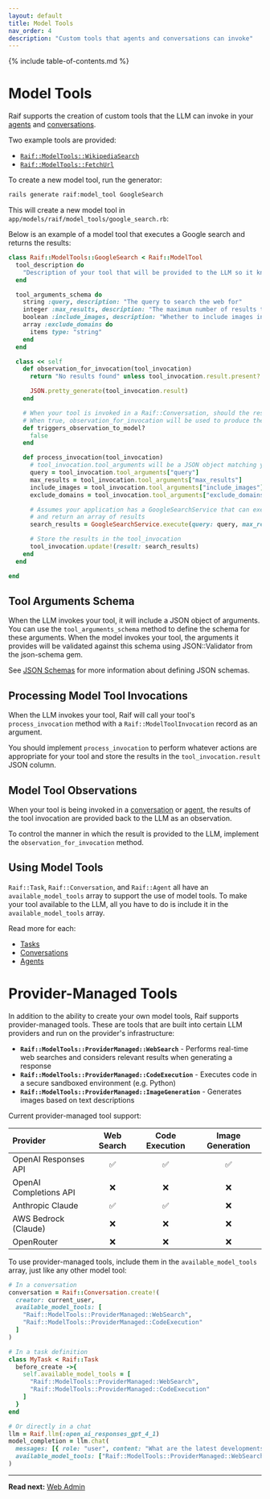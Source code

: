 ```yaml
---
layout: default
title: Model Tools
nav_order: 4
description: "Custom tools that agents and conversations can invoke"
---
```


{% include table-of-contents.md %}

# Model Tools

Raif supports the creation of custom tools that the LLM can invoke in your [agents](agents) and [conversations](conversations#tool-calling).

Two example tools are provided:
- [`Raif::ModelTools::WikipediaSearch`](https://github.com/CultivateLabs/raif/blob/main/app/models/raif/model_tools/wikipedia_search.rb)
- [`Raif::ModelTools::FetchUrl`](https://github.com/CultivateLabs/raif/blob/main/app/models/raif/model_tools/fetch_url.rb)

To create a new model tool, run the generator:
```bash
rails generate raif:model_tool GoogleSearch
```

This will create a new model tool in `app/models/raif/model_tools/google_search.rb`:

Below is an example of a model tool that executes a Google search and returns the results:

```ruby
class Raif::ModelTools::GoogleSearch < Raif::ModelTool
  tool_description do
    "Description of your tool that will be provided to the LLM so it knows when to invoke it"
  end

  tool_arguments_schema do
    string :query, description: "The query to search the web for"
    integer :max_results, description: "The maximum number of results to return"
    boolean :include_images, description: "Whether to include images in the results"
    array :exclude_domains do
      items type: "string"
    end
  end

  class << self
    def observation_for_invocation(tool_invocation)
      return "No results found" unless tool_invocation.result.present?

      JSON.pretty_generate(tool_invocation.result)
    end

    # When your tool is invoked in a Raif::Conversation, should the result be automatically provided back to the model?
    # When true, observation_for_invocation will be used to produce the observation provided to the model
    def triggers_observation_to_model?
      false
    end

    def process_invocation(tool_invocation)
      # tool_invocation.tool_arguments will be a JSON object matching your tool_arguments_schema
      query = tool_invocation.tool_arguments["query"]
      max_results = tool_invocation.tool_arguments["max_results"]
      include_images = tool_invocation.tool_arguments["include_images"]
      exclude_domains = tool_invocation.tool_arguments["exclude_domains"]

      # Assumes your application has a GoogleSearchService that can execute a Google search
      # and return an array of results
      search_results = GoogleSearchService.execute(query: query, max_results: max_results, include_images: include_images, exclude_domains: exclude_domains)

      # Store the results in the tool_invocation
      tool_invocation.update!(result: search_results)
    end
  end

end
```

## Tool Arguments Schema

When the LLM invokes your tool, it will include a JSON object of arguments. You can use the `tool_arguments_schema` method to define the schema for these arguments. When the model invokes your tool, the arguments it provides will be validated against this schema using JSON::Validator from the json-schema gem.

See [JSON Schemas](../learn_more/json_schemas) for more information about defining JSON schemas.

## Processing Model Tool Invocations

When the LLM invokes your tool, Raif will call your tool's `process_invocation` method with a `Raif::ModelToolInvocation` record as an argument.

You should implement `process_invocation` to perform whatever actions are appropriate for your tool and store the results in the `tool_invocation.result` JSON column.

## Model Tool Observations

When your tool is being invoked in a [conversation](conversations) or [agent](agents), the results of the tool invocation are provided back to the LLM as an observation.

To control the manner in which the result is provided to the LLM, implement the `observation_for_invocation` method.

## Using Model Tools

`Raif::Task`, `Raif::Conversation`, and `Raif::Agent` all have an `available_model_tools` array to support the use of model tools. To make your tool available to the LLM, all you have to do is include it in the `available_model_tools` array.

Read more for each:
- [Tasks](../key_raif_concepts/tasks#using-model-tools)
- [Conversations](../key_raif_concepts/conversations#using-model-tools)
- [Agents](../key_raif_concepts/agents#using-model-tools)




# Provider-Managed Tools

In addition to the ability to create your own model tools, Raif supports provider-managed tools. These are tools that are built into certain LLM providers and run on the provider's infrastructure:

- **`Raif::ModelTools::ProviderManaged::WebSearch`** - Performs real-time web searches and considers relevant results when generating a response
- **`Raif::ModelTools::ProviderManaged::CodeExecution`** - Executes code in a secure sandboxed environment (e.g. Python)
- **`Raif::ModelTools::ProviderManaged::ImageGeneration`** - Generates images based on text descriptions

Current provider-managed tool support:

| Provider               | Web Search | Code Execution | Image Generation |
|:-----------------------|:---------:|:-------------:|:---------------:|
| OpenAI Responses API   | ✅        | ✅            | ✅               |
| OpenAI Completions API | ❌        | ❌            | ❌               |
| Anthropic Claude       | ✅        | ✅            | ❌               |
| AWS Bedrock (Claude)   | ❌        | ❌            | ❌               |
| OpenRouter             | ❌        | ❌            | ❌               |

To use provider-managed tools, include them in the `available_model_tools` array, just like any other model tool:

```ruby
# In a conversation
conversation = Raif::Conversation.create!(
  creator: current_user,
  available_model_tools: [
    "Raif::ModelTools::ProviderManaged::WebSearch",
    "Raif::ModelTools::ProviderManaged::CodeExecution"
  ]
)

# In a task definition
class MyTask < Raif::Task
  before_create ->{
    self.available_model_tools = [
      "Raif::ModelTools::ProviderManaged::WebSearch",
      "Raif::ModelTools::ProviderManaged::CodeExecution"
    ]
  }
end

# Or directly in a chat
llm = Raif.llm(:open_ai_responses_gpt_4_1)
model_completion = llm.chat(
  messages: [{ role: "user", content: "What are the latest developments in Ruby on Rails?" }], 
  available_model_tools: ["Raif::ModelTools::ProviderManaged::WebSearch"]
)
```

---

**Read next:** [Web Admin](../learn_more/web_admin)